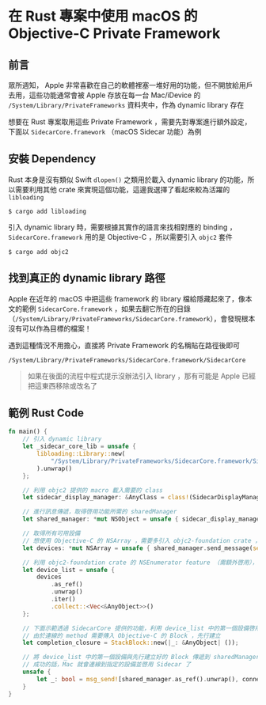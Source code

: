 # 在 Rust 專案中使用 macOS 的 Objective-C Private Framework

## 前言

眾所週知， Apple 非常喜歡在自己的軟體裡塞一堆好用的功能，但不開放給用戶去用，這些功能通常會被 Apple 存放在每一台 Mac/iDevice 的 `/System/Library/PrivateFrameworks` 資料夾中，作為 dynamic library 存在

想要在 Rust 專案取用這些 Private Framework ，需要先對專案進行額外設定，下面以 `SidecarCore.framework` （macOS Sidecar 功能）為例

## 安裝 Dependency

Rust 本身是沒有類似 Swift `dlopen()` 之類用於載入 dynamic library 的功能，所以需要利用其他 crate 來實現這個功能，這邊我選擇了看起來較為活躍的 `libloading`

```
$ cargo add libloading
```

引入 dynamic library 時，需要根據其實作的語言來找相對應的 binding ， `SidecarCore.framework` 用的是 Objective-C ，所以需要引入 `objc2` 套件

```
$ cargo add objc2
```

## 找到真正的 dynamic library 路徑

Apple 在近年的 macOS 中把這些 framework 的 library 檔給隱藏起來了，像本文的範例 `SidecarCore.framework` ，如果去翻它所在的目錄（`/System/Library/PrivateFrameworks/SidecarCore.framework`），會發現根本沒有可以作為目標的檔案！

遇到這種情況不用擔心，直接將 Private Framework 的名稱貼在路徑後即可

```
/System/Library/PrivateFrameworks/SidecarCore.framework/SidecarCore
```

> 如果在後面的流程中程式提示沒辦法引入 library ，那有可能是 Apple 已經把這東西移除或改名了

## 範例 Rust Code

```rust
fn main() {
    // 引入 dynamic library
    let _sidecar_core_lib = unsafe {
        libloading::Library::new(
            "/System/Library/PrivateFrameworks/SidecarCore.framework/SidecarCore",
        ).unwrap()
    };

    // 利用 objc2 提供的 macro 載入需要的 class
    let sidecar_display_manager: &AnyClass = class!(SidecarDisplayManager);

    // 進行訊息傳遞，取得啓用功能所需的 sharedManager
    let shared_manager: *mut NSObject = unsafe { sidecar_display_manager.send_message(sel!(sharedManager), ()) };

    // 取得所有可用設備
    // 想使用 Objective-C 的 NSArray ，需要多引入 objc2-foundation crate ，並啓用 NSArray feature
    let devices: *mut NSArray = unsafe { shared_manager.send_message(sel!(devices), ());

    // 利用 objc2-foundation crate 的 NSEnumerator feature （需額外啓用），將 NSArray 轉換成 Rust 的 Vec<&AnyObject>
    let device_list = unsafe {
        devices
            .as_ref()
            .unwrap()
            .iter()
            .collect::<Vec<&AnyObject>>()
    };

    // 下面示範透過 SidecarCore 提供的功能，利用 device_list 中的第一個設備啓用 Sidecar 功能
    // 由於連線的 method 需要傳入 Objective-C 的 Block ，先行建立
    let completion_closure = StackBlock::new(|_: &AnyObject| ());

    // 將 device_list 中的第一個設備與先行建立好的 Block 傳遞到 sharedManager 中
    // 成功的話，Mac 就會連線到指定的設備並啓用 Sidecar 了
    unsafe {
        let _: bool = msg_send![shared_manager.as_ref().unwrap(), connectToDevice: device_list[0] completion: &completion_closure];
    }
}
```
